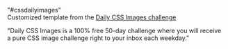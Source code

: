 "#cssdailyimages"  
Customized template from the [ Daily CSS Images challenge](http://dailycssimages.com/)

"Daily CSS Images is a 100% free 50-day challenge where you will receive a pure CSS image challenge right to your inbox each weekday."

